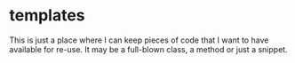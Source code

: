 templates
===========

This is just a place where I can keep pieces of code that I want to have available for re-use. It may be a full-blown class, a method or just a snippet.
